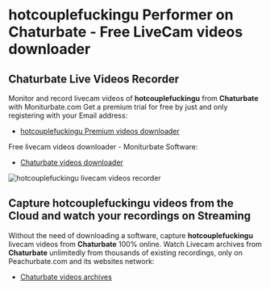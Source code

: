 # hotcouplefuckingu Performer on Chaturbate - Free LiveCam videos downloader

## Chaturbate Live Videos Recorder

Monitor and record livecam videos of **hotcouplefuckingu** from **Chaturbate** with Moniturbate.com
Get a premium trial for free by just and only registering with your Email address:
* [hotcouplefuckingu Premium videos downloader](https://moniturbate.com/request-demo-licence-key.html)

Free livecam videos downloader - Moniturbate Software:
* [Chaturbate videos downloader](https://moniturbate.com/moniturbate-download-software.html)

![hotcouplefuckingu livecam videos recorder](https://peachurnet.com/templates/moniturbate-software.png)


## Capture hotcouplefuckingu videos from the Cloud and watch your recordings on Streaming

Without the need of downloading a software, capture **hotcouplefuckingu** livecam videos from **Chaturbate** 100% online.
Watch Livecam archives from **Chaturbate** unlimitedly from thousands of existing recordings, only on Peachurbate.com and its websites network:
* [Chaturbate videos archives](https://peachurnet.com/)